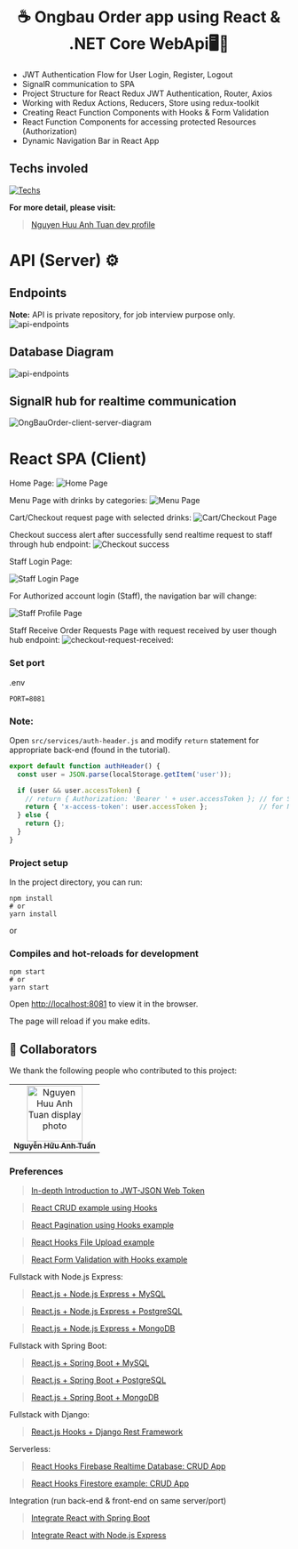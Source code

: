<h1 align="center">☕ Ongbau Order app using React & .NET Core WebApi🖥️📝</h1>

- JWT Authentication Flow for User Login, Register, Logout
- SignalR communication to SPA
- Project Structure for React Redux JWT Authentication, Router, Axios
- Working with Redux Actions, Reducers, Store using redux-toolkit
- Creating React Function Components with Hooks & Form Validation
- React Function Components for accessing protected Resources (Authorization)
- Dynamic Navigation Bar in React App

## Techs involed
[![Techs](https://skillicons.dev/icons?i=react,dotnet,redux,tailwind,bootstrap,cs&perline=6)](https://skillicons.dev)

**For more detail, please visit:**
> [Nguyen Huu Anh Tuan dev profile](nguyenhuuanhtuan.netlify.app)

# API (Server) ⚙️
## Endpoints
**Note:** API is private repository, for job interview purpose only.
![api-endpoints](api-endpoints.png)

## Database Diagram
![api-endpoints](db-diagram.PNG)

## SignalR hub for realtime communication
![OngBauOrder-client-server-diagram](OngBauOrder-client-server-diagram.png)

# React SPA (Client)
Home Page:
![Home Page](home-page.png)

Menu Page with drinks by categories:
![Menu Page](menu-page.png)

Cart/Checkout request page with selected drinks:
![Cart/Checkout Page](cart-checkout.png)

Checkout success alert after successfully send realtime request to staff through hub endpoint:
![Checkout success](checkout-success.png)


Staff Login Page:

![Staff Login Page](staff-login-page.png)

For Authorized account login (Staff), the navigation bar will change:

![Staff Profile Page](staff-profile-page.png)

Staff Receive Order Requests Page with request received by user though hub endpoint:
![checkout-request-received](checkout-request-received.png):


### Set port
.env
```
PORT=8081
```

### Note:
Open `src/services/auth-header.js` and modify `return` statement for appropriate back-end (found in the tutorial).

```js
export default function authHeader() {
  const user = JSON.parse(localStorage.getItem('user'));

  if (user && user.accessToken) {
    // return { Authorization: 'Bearer ' + user.accessToken }; // for Spring Boot back-end
    return { 'x-access-token': user.accessToken };             // for Node.js Express back-end
  } else {
    return {};
  }
}
```

### Project setup

In the project directory, you can run:

```
npm install
# or
yarn install
```

or

### Compiles and hot-reloads for development

```
npm start
# or
yarn start
```

Open [http://localhost:8081](http://localhost:8081) to view it in the browser.

The page will reload if you make edits.

## 🤝 Collaborators

We thank the following people who contributed to this project:

<table>
  <tr>
    <td align="center">
      <a href="https://github.com/entykey">
        <img src="https://github.com/entykey.png" width="100px;" alt="Nguyen Huu Anh Tuan display photo"/><br>
        <sub>
          <b>Nguyễn Hữu Anh Tuấn</b>
        </sub>
      </a>
    </td>
  </tr>
</table>

### Preferences
> [In-depth Introduction to JWT-JSON Web Token](https://www.bezkoder.com/jwt-json-web-token/)

> [React CRUD example using Hooks](https://www.bezkoder.com/react-hooks-crud-axios-api/)

> [React Pagination using Hooks example](https://www.bezkoder.com/react-pagination-hooks/)

> [React Hooks File Upload example](https://www.bezkoder.com/react-hooks-file-upload/)

> [React Form Validation with Hooks example](https://bezkoder.com/react-form-validation-hooks/)

Fullstack with Node.js Express:
> [React.js + Node.js Express + MySQL](https://www.bezkoder.com/react-node-express-mysql/)

> [React.js + Node.js Express + PostgreSQL](https://www.bezkoder.com/react-node-express-postgresql/)

> [React.js + Node.js Express + MongoDB](https://www.bezkoder.com/react-node-express-mongodb-mern-stack/)

Fullstack with Spring Boot:
> [React.js + Spring Boot + MySQL](https://www.bezkoder.com/react-spring-boot-crud/)

> [React.js + Spring Boot + PostgreSQL](https://www.bezkoder.com/spring-boot-react-postgresql/)

> [React.js + Spring Boot + MongoDB](https://www.bezkoder.com/react-spring-boot-mongodb/)

Fullstack with Django:
> [React.js Hooks + Django Rest Framework](https://www.bezkoder.com/django-react-hooks/)

Serverless:
> [React Hooks Firebase Realtime Database: CRUD App ](https://www.bezkoder.com/react-firebase-hooks-crud/)

> [React Hooks Firestore example: CRUD App](https://www.bezkoder.com/react-hooks-firestore/)

Integration (run back-end & front-end on same server/port)
> [Integrate React with Spring Boot](https://www.bezkoder.com/integrate-reactjs-spring-boot/)

> [Integrate React with Node.js Express](https://www.bezkoder.com/integrate-react-express-same-server-port/)
